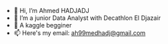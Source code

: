 - 👋 Hi, I’m Ahmed HADJADJ
- 👀 I’m a junior Data Analyst with Decathlon El Djazair
- 🌱 A kaggle begginer
- 📫 Here's my email: ah99medhadj@gmail.com
